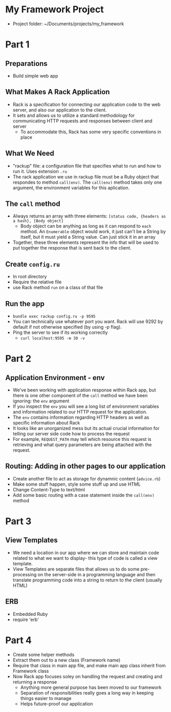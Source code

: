 # My Framework Project
- Project folder: ~/Documents/projects/my_framework

# Part 1

## Preparations
- Build simple web app

## What Makes A Rack Application
- Rack is a specification for connecting our application code to the web server, and also our application to the client.
- It sets and allows us to utilize a standard methodology for communicating HTTP requests and responses between client and server
  - To accommodate this, Rack has some very specific conventions in place

## What We Need
- "rackup" file: a configuration file that specifies what to run and how to run it.  Uses extension `.ru`
- The rack application we use in rackup file must be a Ruby object that respondes to method `call(env)`.  The `call(env)` method takes only one argument, the environment variables for this aplication.

## The `call` method
- Always returns an array with three elements: `[status code, {headers as a hash}, [Body object]`
  - Body object can be anything as long as it can respond to `each` method.  An `Enumerable` object would work, it just can't be a String by itself, but it must yield a String value.  Can just stick it in an array
- Together, these three elements represent the info that will be used to put together the response that is sent back to the client.

## Create `config.ru`
- In root directory
- Require the relative file
- use Rack method `run` on a class of that file

## Run the app
- `bundle exec rackup config.ru -p 9595`
- You can technically use whatever port you want.  Rack will use 9292 by default if not otherwise specified (by using -p flag).
- Ping the server to see if its working correctly
  - `curl localhost:9595 -m 30 -v`

# Part 2 

## Application Environment - env
- We've been working with application response within Rack app, but there is one other component of the `call` method we have been ignoring: the `env` argument
- If you inspect the `env` you will see a long list of environment variables and information related to our HTTP request for the application.
- The `env` contains information regarding HTTP headers as well as specific information about Rack
- It looks like an unorganized mess but its actual crucial information for telling our server side code how to process the request
- For example, `REQUEST_PATH` may tell which resource this request is retrieving and what query parameters are being attached with the request.

## Routing: Adding in other pages to our application
- Create another file to act as storage for dynamnic content (`advice.rb`)
- Make some stuff happen, style some stuff up and use HTML
- Change Content-Type to text/html
- Add some basic routing with a case statement inside the `call(env)` method

# Part 3

## View Templates
- We need a location in our app where we can store and maintain code related to what we want to display- this type of code is called a view template.
- View Templates are separate files that allows us to do some pre-processing on the server-side in a programming language and then translate programming code into a string to return to the client (usually HTML)

## ERB
- Embedded Ruby
- require 'erb'

# Part 4
- Create some helper methods
- Extract them out to a new class (Framework name)
- Require that class in main app file, and make main app class inherit from Framework class
- Now Rack app focuses soley on handling the request and creating and returning a response
  - Anything more general purpose has been moved to our framework 
  - Separation of responsibilities really goes a long way in keeping things easier to manage
  - Helps future-proof our application